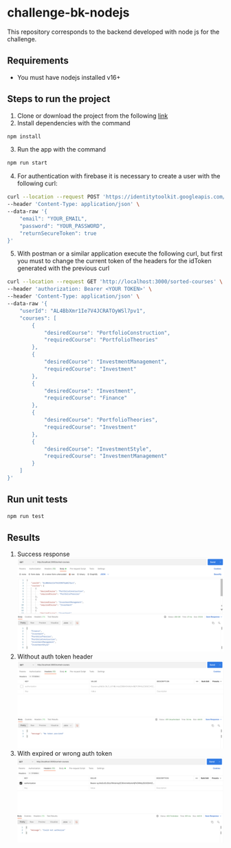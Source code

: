# challenge-bk-nodejs
This repository corresponds to the backend developed with node js for the challenge.

## Requirements
- You must have nodejs installed v16+
## Steps to run the project
1. Clone or download the project from the following [link](https://github.com/tatianaserrano/challenge-bk-nodejs)
2. Install dependencies with the command
```sh
npm install
```
3. Run the app with the command
```sh
npm run start
```
4. For authentication with firebase it is necessary to create a user with the following curl:
```sh
curl --location --request POST 'https://identitytoolkit.googleapis.com/v1/accounts:signUp?key=AIzaSyAvnSwDxk9dAGuzK8KpKjNZeBnN64X3XgU' \
--header 'Content-Type: application/json' \
--data-raw '{
    "email": "YOUR_EMAIL",
    "password": "YOUR_PASSWORD",
    "returnSecureToken": true
}'
```
5. With postman or a similar application execute the following curl, but first you must to change the current token of the headers for the idToken generated with the previous curl
```sh
curl --location --request GET 'http://localhost:3000/sorted-courses' \
--header 'authorization: Bearer <YOUR TOKEN>' \
--header 'Content-Type: application/json' \
--data-raw '{
    "userId": "AL4BbXmr1Ie7V4JCRATOyWSl7pv1",
    "courses": [
        {
            "desiredCourse": "PortfolioConstruction",
            "requiredCourse": "PortfolioTheories"
        },
        {
            "desiredCourse": "InvestmentManagement",
            "requiredCourse": "Investment"
        },
        {
            "desiredCourse": "Investment",
            "requiredCourse": "Finance"
        },
        {
            "desiredCourse": "PortfolioTheories",
            "requiredCourse": "Investment"
        },
        {
            "desiredCourse": "InvestmentStyle",
            "requiredCourse": "InvestmentManagement"
        }
    ]
}'
```

## Run unit tests
```sh
npm run test
```

## Results

1. Success response
![](https://github.com/tatianaserrano/challenge-bk-nodejs/blob/main/images/response200.png)
2. Without auth token header
![](https://github.com/tatianaserrano/challenge-bk-nodejs/blob/main/images/response401.png)
3. With expired or wrong auth token
![](https://github.com/tatianaserrano/challenge-bk-nodejs/blob/main/images/response403.png)

